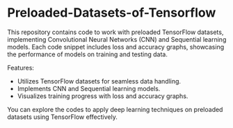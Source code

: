# Preloaded-Datasets-of-Tensorflow
This repository contains code to work with preloaded TensorFlow datasets, implementing Convolutional Neural Networks (CNN) and Sequential learning models. Each code snippet includes loss and accuracy graphs, showcasing the performance of models on training and testing data.

Features:

* Utilizes TensorFlow datasets for seamless data handling.
* Implements CNN and Sequential learning models.
* Visualizes training progress with loss and accuracy graphs.

You can explore the codes to apply deep learning techniques on preloaded datasets using TensorFlow effectively.
